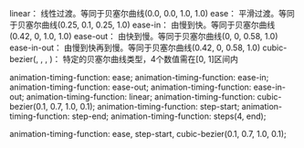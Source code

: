 linear：
线性过渡。等同于贝塞尔曲线(0.0, 0.0, 1.0, 1.0)
ease：
平滑过渡。等同于贝塞尔曲线(0.25, 0.1, 0.25, 1.0)
ease-in：
由慢到快。等同于贝塞尔曲线(0.42, 0, 1.0, 1.0)
ease-out：
由快到慢。等同于贝塞尔曲线(0, 0, 0.58, 1.0)
ease-in-out：
由慢到快再到慢。等同于贝塞尔曲线(0.42, 0, 0.58, 1.0)
cubic-bezier(<number>, <number>, <number>, <number>)：
特定的贝塞尔曲线类型，4个数值需在[0, 1]区间内

animation-timing-function: ease;
animation-timing-function: ease-in;
animation-timing-function: ease-out;
animation-timing-function: ease-in-out;
animation-timing-function: linear;
animation-timing-function: cubic-bezier(0.1, 0.7, 1.0, 0.1);
animation-timing-function: step-start;
animation-timing-function: step-end;
animation-timing-function: steps(4, end);

animation-timing-function: ease, step-start, cubic-bezier(0.1, 0.7, 1.0, 0.1);
